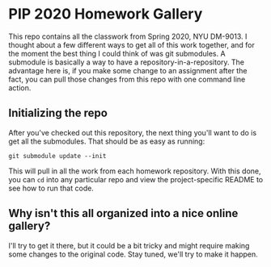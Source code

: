 # PIP 2020 Homework Gallery

This repo contains all the classwork from Spring 2020, NYU DM-9013. I thought about a few different ways to get all of this work together, and for the moment the best thing I could think of was git submodules. A submodule is basically a way to have a repository-in-a-repository. The advantage here is, if you make some change to an assignment after the fact, you can pull those changes from this repo with one command line action.

## Initializing the repo

After you've checked out this repository, the next thing you'll want to do is get all the submodules. That should be as easy as running:

```
git submodule update --init
```

This will pull in all the work from each homework repository. With this done, you can `cd` into any particular repo and view the project-specific README to see how to run that code.

## Why isn't this all organized into a nice online gallery?

I'll try to get it there, but it could be a bit tricky and might require making some changes to the original code. Stay tuned, we'll try to make it happen.
